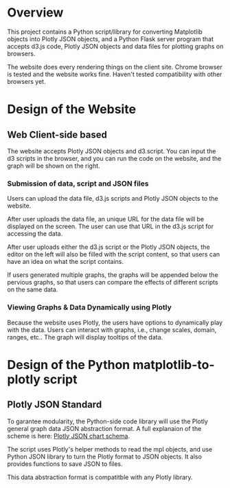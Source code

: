 # Overview

This project contains a Python script/library for converting Matplotlib objects into Plotly JSON objects, and a Python Flask server program that accepts d3.js code, Plotly JSON objects and data files for plotting graphs on browsers. 

The website does every rendering things on the client site. Chrome browser is tested and the website works fine. Haven't tested compatibility with other browsers yet.

# Design of the Website

## Web Client-side based

The website accepts Plotly JSON objects and d3.script. You can input the d3 scripts in the browser, and you can run the code on the website, and the graph will be shown on the right.

### Submission of data, script and JSON files

Users can upload the data file, d3.js scripts and Plotly JSON objects to the website. 

After user uploads the data file, an unique URL for the data file will be displayed on the screen. The user can use that URL in the d3.js script for accessing the data.

After user uploads either the d3.js script or the Plotly JSON objects, the editor on the left will also be filled with the script content, so that users can have an idea on what the script contains.

If users generated multiple graphs, the graphs will be appended below the pervious graphs, so that users can compare the effects of different scripts on the same data.

### Viewing Graphs & Data Dynamically using Plotly 

Because the website uses Plotly, the users have options to dynamically play with the data. Users can interact with graphs, i.e., change scales, domain, ranges, etc.. The graph will display tooltips of the data.

# Design of the Python matplotlib-to-plotly script

## Plotly JSON Standard

To garantee modularity, the Python-side code library will use the Plotly general graph data JSON abstraction format. A full explanaion of the scheme is here: [Plotly JSON chart schema](http://help.plot.ly/json-chart-schema/).

The script uses Plotly's helper methods to read the mpl objects, and use Python JSON library to turn the Plotly format to JSON objects. It also provides functions to save JSON to files.

This data abstraction format is compatitble with any Plotly library.











